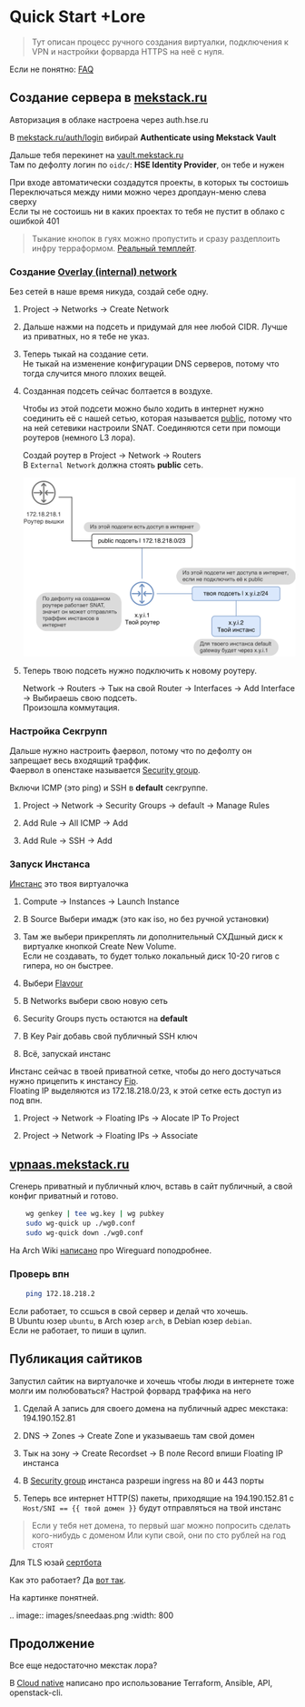 # Quick Start +Lore

> Тут описан процесс ручного создания виртуалки, подключения к VPN и настройки форварда HTTPS на неё с нуля.

Если не понятно: [FAQ](faq.md)


## Создание сервера в [mekstack.ru](https://mekstack.ru)

Авторизация в облаке настроена через auth.hse.ru

В [mekstack.ru/auth/login](https://mekstack.ru/auth/login) вибирай
**Authenticate using Mekstack Vault**

Дальше тебя перекинет на [vault.mekstack.ru](https://vault.mekstack.ru)  
Там по дефолту логин по ``oidc/``: **HSE Identity Provider**, он тебе и нужен

При входе автоматически создадутся проекты, в которых ты состоишь  
Переключаться между ними можно через дропдаун-меню слева сверху  
Если ты не состоишь ни в каких проектах то тебя не пустит в облако с ошибкой 401

> Тыкание кнопок в гуях можно пропустить и сразу раздеплоить инфру терраформом.
> [Реальный темплейт](https://github.com/mmskv/openstack-project-template).


### Создание [Overlay (internal) network](#overlay-network)

Без сетей в наше время никуда, создай себе одну.

1. Project -> Networks -> Create Network

2. Дальше нажми на подсеть и придумай для нее любой CIDR. Лучше из приватных, но я тебе не указ.

3. Теперь тыкай на создание сети.  
   Не тыкай на изменение конфигурации DNS серверов, потому что тогда случится много плохих вещей.

4. Созданная подсеть сейчас болтается в воздухе.

   Чтобы из этой подсети можно было ходить в интернет нужно соединить её
   с нашей сетью, которая называется [public](#public), потому что на ней
   сетевики настроили SNAT. Соединяются сети при помощи роутеров (немного
   L3 лора).

   Создай роутер в Project -> Network -> Routers  
   В ``External Network`` должна стоять **public** сеть.

   ![l3-lore](images/l3-lore.png)

5. Теперь твою подсеть нужно подключить к новому роутеру.

   Network -> Routers -> Тык на свой Router -> Interfaces -> Add Interface -> Выбираешь свою подсеть.  
   Произошла коммутация.


### Настройка Секгрупп

Дальше нужно настроить фаервол, потому что по дефолту он запрещает весь входящий траффик.  
Фаервол в опенстаке называется [Security group](#security-group).

Включи ICMP (это ping) и SSH в **default** секгруппе.

1. Project -> Network -> Security Groups -> default -> Manage Rules

2. Add Rule -> All ICMP -> Add

3. Add Rule -> SSH -> Add


### Запуск Инстанса

[Инстанс](#instance) это твоя виртуалочка

1. Compute -> Instances -> Launch Instance

2. В Source Выбери имадж (это как iso, но без ручной установки)

3. Там же выбери прикреплять ли дополнительный СХДшный диск к виртуалке кнопкой Create New Volume.  
   Если не создавать, то будет только локальный диск 10-20 гигов с гипера, но он быстрее.

4. Выбери [Flavour](#flavor)

5. В Networks выбери свою новую сеть

6. Security Groups пусть остаются на **default**

7. В Key Pair добавь свой публичный SSH ключ

8. Всё, запускай инстанс

Инстанс сейчас в твоей приватной сетке, чтобы до него достучаться нужно прицепить к инстансу [Fip](#fip).  
Floating IP выделяются из 172.18.218.0/23, к этой сетке есть доступ из под впн.

1. Project -> Network -> Floating IPs -> Alocate IP To Project

2. Project -> Network -> Floating IPs -> Associate


## [vpnaas.mekstack.ru](https://vpnaas.mekstack.ru)

Сгенерь приватный и публичный ключ, вставь в сайт публичный, а свой конфиг приватный и готово.

``` bash
    wg genkey | tee wg.key | wg pubkey
    sudo wg-quick up ./wg0.conf
    sudo wg-quick down ./wg0.conf
```

На Arch Wiki [написано](https://wiki.archlinux.org/title/WireGuard) про Wireguard поподробнее.


### Проверь впн

``` bash
    ping 172.18.218.2
```

Если работает, то ссшься в свой сервер и делай что хочешь.  
В Ubuntu юзер ``ubuntu``, в Arch юзер ``arch``, в Debian юзер ``debian``.  
Если не работает, то пиши в цулип.


## Публикация сайтиков

Запустил сайтик на виртуалочке и хочешь чтобы люди в интернете тоже молги им полюбоваться?
Настрой форвард траффика на него

1. Сделай A запись для своего домена на публичный адрес мекстака: 194.190.152.81

2. DNS -> Zones -> Create Zone и указываешь там свой домен

3. Тык на зону -> Create Recordset -> В поле Record впиши Floating IP инстанса

4. В [Security group](#security-group) инстанса разреши ingress на 80 и 443 порты

5. Теперь все интернет HTTP(S) пакеты, приходящие на 194.190.152.81 с ``Host/SNI
   == {{ твой домен }}`` будут отправляться на твой инстанс

> Если у тебя нет домена, то первый шаг можно попросить сделать кого-нибудь с доменом
> Или купи свой, они по сто рублей на год стоят


Для TLS юзай [сертбота](https://certbot.eff.org/lets-encrypt/)

Как это работает? Да [вот так](https://github.com/mekstack/mekstack/blob/master/infra/sneedaas/user-data.yaml).

На картинке понятней.

.. image:: images/sneedaas.png
  :width: 800


## Продолжение

Все еще недостаточно мекстак лора?

В [Cloud native](cloud-native.md) написано про использование Terraform, Ansible, API, openstack-cli.

